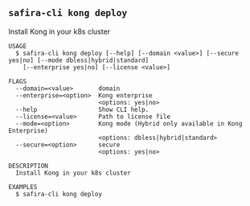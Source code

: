 <!-- order:23 -->
<!-- PLEASE! Don't edit this file, auto generated! -->

## `safira-cli kong deploy`

Install Kong in your k8s cluster

```
USAGE
  $ safira-cli kong deploy [--help] [--domain <value>] [--secure yes|no] [--mode dbless|hybrid|standard]
    [--enterprise yes|no] [--license <value>]

FLAGS
  --domain=<value>       domain
  --enterprise=<option>  Kong enterprise
                         <options: yes|no>
  --help                 Show CLI help.
  --license=<value>      Path to license file
  --mode=<option>        Kong mode (Hybrid only available in Kong Enterprise)
                         <options: dbless|hybrid|standard>
  --secure=<option>      secure
                         <options: yes|no>

DESCRIPTION
  Install Kong in your k8s cluster

EXAMPLES
  $ safira-cli kong deploy
```
